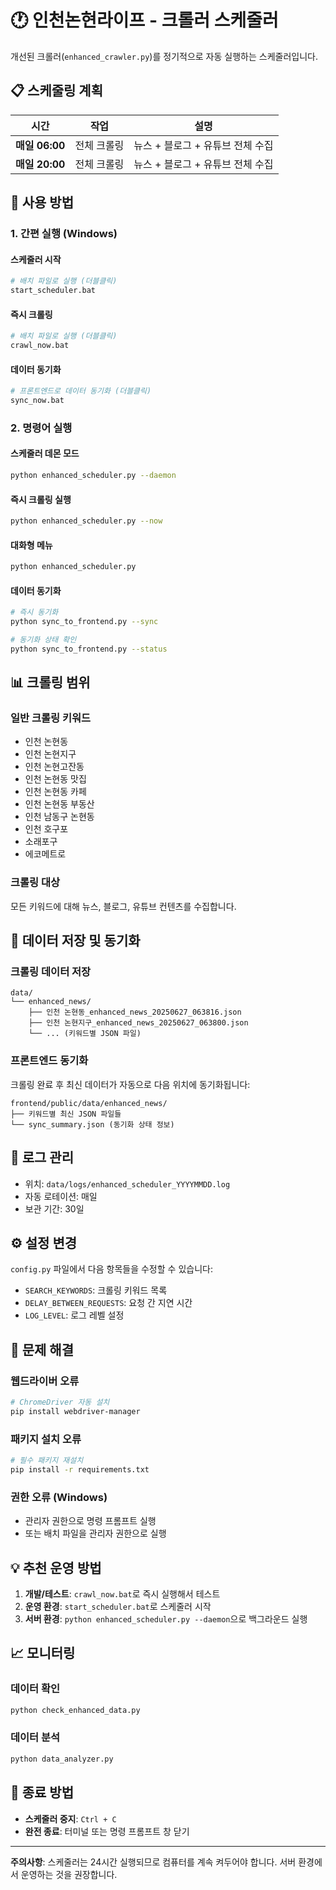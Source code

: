 # 🕐 인천논현라이프 - 크롤러 스케줄러

개선된 크롤러(`enhanced_crawler.py`)를 정기적으로 자동 실행하는 스케줄러입니다.

## 📋 스케줄링 계획

| 시간 | 작업 | 설명 |
|------|------|------|
| **매일 06:00** | 전체 크롤링 | 뉴스 + 블로그 + 유튜브 전체 수집 |
| **매일 20:00** | 전체 크롤링 | 뉴스 + 블로그 + 유튜브 전체 수집 |

## 🚀 사용 방법

### 1. 간편 실행 (Windows)

#### 스케줄러 시작
```bash
# 배치 파일로 실행 (더블클릭)
start_scheduler.bat
```

#### 즉시 크롤링
```bash
# 배치 파일로 실행 (더블클릭)
crawl_now.bat
```

#### 데이터 동기화
```bash
# 프론트엔드로 데이터 동기화 (더블클릭)
sync_now.bat
```

### 2. 명령어 실행

#### 스케줄러 데몬 모드
```bash
python enhanced_scheduler.py --daemon
```

#### 즉시 크롤링 실행
```bash
python enhanced_scheduler.py --now
```

#### 대화형 메뉴
```bash
python enhanced_scheduler.py
```

#### 데이터 동기화
```bash
# 즉시 동기화
python sync_to_frontend.py --sync

# 동기화 상태 확인
python sync_to_frontend.py --status
```

## 📊 크롤링 범위

### 일반 크롤링 키워드
- 인천 논현동
- 인천 논현지구
- 인천 논현고잔동
- 인천 논현동 맛집
- 인천 논현동 카페
- 인천 논현동 부동산
- 인천 남동구 논현동
- 인천 호구포
- 소래포구
- 에코메트로

### 크롤링 대상
모든 키워드에 대해 뉴스, 블로그, 유튜브 컨텐츠를 수집합니다.

## 📁 데이터 저장 및 동기화

### 크롤링 데이터 저장
```
data/
└── enhanced_news/
    ├── 인천 논현동_enhanced_news_20250627_063816.json
    ├── 인천 논현지구_enhanced_news_20250627_063800.json
    └── ... (키워드별 JSON 파일)
```

### 프론트엔드 동기화
크롤링 완료 후 최신 데이터가 자동으로 다음 위치에 동기화됩니다:
```
frontend/public/data/enhanced_news/
├── 키워드별 최신 JSON 파일들
└── sync_summary.json (동기화 상태 정보)
```

## 📝 로그 관리

- 위치: `data/logs/enhanced_scheduler_YYYYMMDD.log`
- 자동 로테이션: 매일
- 보관 기간: 30일

## ⚙️ 설정 변경

`config.py` 파일에서 다음 항목들을 수정할 수 있습니다:

- `SEARCH_KEYWORDS`: 크롤링 키워드 목록
- `DELAY_BETWEEN_REQUESTS`: 요청 간 지연 시간
- `LOG_LEVEL`: 로그 레벨 설정

## 🔧 문제 해결

### 웹드라이버 오류
```bash
# ChromeDriver 자동 설치
pip install webdriver-manager
```

### 패키지 설치 오류
```bash
# 필수 패키지 재설치
pip install -r requirements.txt
```

### 권한 오류 (Windows)
- 관리자 권한으로 명령 프롬프트 실행
- 또는 배치 파일을 관리자 권한으로 실행

## 💡 추천 운영 방법

1. **개발/테스트**: `crawl_now.bat`로 즉시 실행해서 테스트
2. **운영 환경**: `start_scheduler.bat`로 스케줄러 시작
3. **서버 환경**: `python enhanced_scheduler.py --daemon`으로 백그라운드 실행

## 📈 모니터링

### 데이터 확인
```bash
python check_enhanced_data.py
```

### 데이터 분석
```bash
python data_analyzer.py
```

## 🛑 종료 방법

- **스케줄러 중지**: `Ctrl + C`
- **완전 종료**: 터미널 또는 명령 프롬프트 창 닫기

---

**주의사항**: 스케줄러는 24시간 실행되므로 컴퓨터를 계속 켜두어야 합니다. 
서버 환경에서 운영하는 것을 권장합니다. 